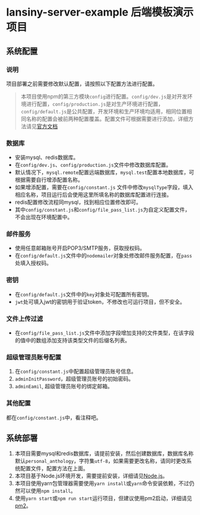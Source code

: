 # lansiny-server-example 后端模板演示项目

## 系统配置

### 说明

项目部署之前需要修改默认配置，请按照以下配置方法进行配置。
>本项目使用npm的第三方模块`config`进行配置。`config/dev.js`是对开发环境进行配置，`config/production.js`是对生产环境进行配置，`config/default.js`是公共配置，开发环境和生产环境均适用，相同位置相同名称的配置会被前两种配置覆盖。配置文件可根据需要进行添加，详细方法请见[官方文档](https://github.com/lorenwest/node-config)

### 数据库

- 安装mysql、redis数据库。
- 在`config/dev.js`、`config/production.js`文件中修改数据库配置。
- 默认情况下，`mysql.remote`配置远端数据库，`mysql.test`配置本地数据库，可根据需要自行增添配置名称。
- 如果增添配置，需要在`config/constant.js` 文件中修改`mysqlType`字段，填入相应名称，项目运行后会使用这里所填名称的数据库配置进行连接。
- redis配置修改流程同mysql，找到相应位置修改即可。
- 其中`config/constant.js`和`config/file_pass_list.js`为自定义配置文件，不会出现在环境配置中。

### 邮件服务

- 使用任意邮箱账号开启POP3/SMTP服务，获取授权码。
- 在`config/default.js`文件中的`nodemailer`对象处修改邮件服务配置，在`pass`处填入授权码。

### 密钥

- 在`config/default.js`文件中的`key`对象处可配置所有密钥。
- `jwt`处可填入jwt的密钥用于验证token，不修改也可运行项目，但不安全。

### 文件上传过滤

- 在`config/file_pass_list.js`文件中添加字段增加支持的文件类型，在该字段的值中的数组添加支持该类型文件的后缀名列表。

### 超级管理员账号配置

1. 在`config/constant.js`中配置超级管理员账号信息。
2. `adminInitPassword`，超级管理员账号的初始密码。
3. `adminEamil`, 超级管理员账号的绑定邮箱。

### 其他配置

都在`config/constant.js`中，看注释吧。

## 系统部署

1. 本项目需要mysql和redis数据库，请提前安装，然后创建数据库，数据库名称默认`personal_anthology`，字符集`utf-8`，如果需要更改名称，请同时更改系统配置文件，配置方法在上面。
2. 本项目基于Node.js环境开发，需要提前安装，详细请见[Node.js](https://nodejs.org/en/)。
3. 本项目使用yarn包管理器需要使用`yarn install`或`yarn`命令安装依赖，不过仍然可以使用`npm install`。
4. 使用`yarn start`或`npm run start`运行项目，但建议使用pm2启动，详细请见[pm2](https://pm2.keymetrics.io/)。
